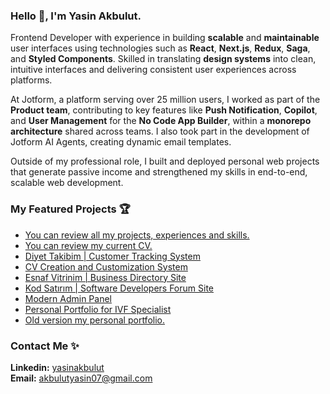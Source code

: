 ### Hello 👋, I'm Yasin Akbulut.
  
Frontend Developer with experience in building **scalable** and **maintainable** user interfaces using technologies such as **React**, **Next.js**, **Redux**, **Saga**, and **Styled Components**. Skilled in translating **design systems** into clean, intuitive interfaces and delivering consistent user experiences across platforms.

At Jotform, a platform serving over 25 million users, I worked as part of the **Product team**, contributing to key features like **Push Notification**, **Copilot**, and **User Management** for the **No Code App Builder**, within a **monorepo architecture** shared across teams. I also took part in the development of Jotform AI Agents, creating dynamic email templates.

Outside of my professional role, I built and deployed personal web projects that generate passive income and strengthened my skills in end-to-end, scalable web development.

### My Featured Projects 🏆
- [You can review all my projects, experiences and skills.](https://yasinakbulut.dev)
- [You can review my current CV.](https://me.yasinakbulut.dev)
- [Diyet Takibim | Customer Tracking System](https://diyettakibim.com)
- [CV Creation and Customization System](https://cv.yasinakbulut.dev)
- [Esnaf Vitrinim | Business Directory Site](https://esnafvitrinim.com)
- [Kod Satırım | Software Developers Forum Site](https://kodsatirim.yasinakbulut.dev)
- [Modern Admin Panel](https://github.com/yasinakbulut25/dyt-deniz-panel)
- [Personal Portfolio for IVF Specialist](https://arzuyurci.com/)
- [Old version my personal portfolio.](https://v2.yasinakbulut.dev)

### Contact Me ✨
**Linkedin:** [yasinakbulut](https://www.linkedin.com/in/yasinakbulut/) <br>
**Email:** [akbulutyasin07@gmail.com](mailto:akbulutyasin07@gmail.com) <br>
 
